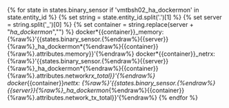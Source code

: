 {% for state in states.binary_sensor if 'vmtbsh02_ha_dockermon' in state.entity_id %}
{% set string = state.entity_id.split('.')[1] %}
{% set server = string.split('_')[0] %}
{% set container = string.replace(server + "_ha_dockermon_","") %}
docker*{{container}}\_memory: {%raw%}'{{states.binary_sensor.{%endraw%}{{server}}{%raw%}\_ha_dockermon*{%endraw%}{{container}}{%raw%}.attributes.memory}}'{%endraw%}
docker*{{container}}\_netrx: {%raw%}'{{states.binary_sensor.{%endraw%}{{server}}{%raw%}\_ha_dockermon*{%endraw%}{{container}}{%raw%}.attributes.network*rx_total}}'{%endraw%}
docker*{{container}}_nettx: {%raw%}'{{states.binary_sensor.{%endraw%}{{server}}{%raw%}\_ha_dockermon_{%endraw%}{{container}}{%raw%}.attributes.network_tx_total}}'{%endraw%}
{% endfor %}
